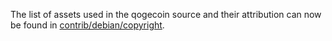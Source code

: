 The list of assets used in the qogecoin source and their attribution can now be found in [contrib/debian/copyright](../contrib/debian/copyright).
